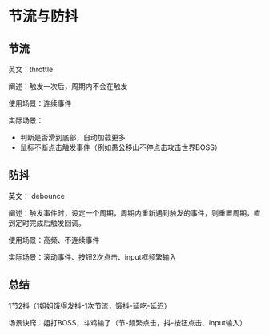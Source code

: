 # 节流与防抖

## 节流

英文：throttle

阐述：触发一次后，周期内不会在触发

使用场景：连续事件

实际场景：

- 判断是否滑到底部，自动加载更多
- 鼠标不断点击触发事件（例如愚公移山不停点击攻击世界BOSS）

## 防抖

英文： debounce

阐述：触发事件时，设定一个周期，周期内重新遇到触发的事件，则重置周期，直到定时完成后触发回调。

使用场景：高频、不连续事件

实际场景：滚动事件、按钮2次点击、input框频繁输入

## 总结

1节2抖（1姐姐饿得发抖-1次节流，饿抖-延吃-延迟）

场景诀窍：姐打BOSS，斗鸡输了（节-频繁点击，抖-按钮点击、input输入）



